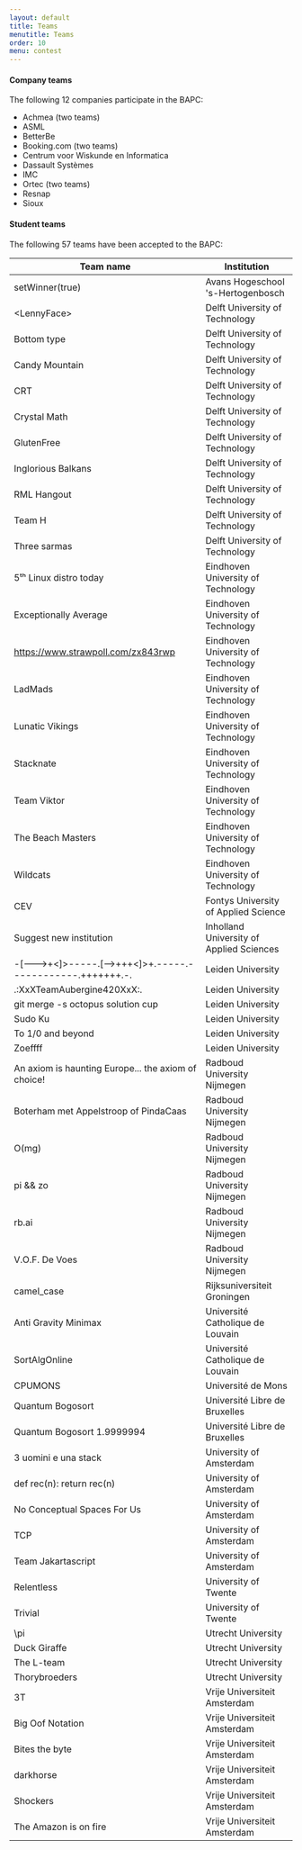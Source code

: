 ```yaml
---
layout: default
title: Teams
menutitle: Teams
order: 10
menu: contest
---
```


#### Company teams
The following 12 companies participate in the BAPC:

* Achmea (two teams)
* ASML
* BetterBe
* Booking.com (two teams)
* Centrum voor Wiskunde en Informatica
* Dassault Systèmes
* IMC
* Ortec (two teams)
* Resnap
* Sioux

#### Student teams

The following 57 teams have been accepted to the BAPC:

| Team name                                                 | Institution                              |
|-----------------------------------------------------------|------------------------------------------|
| setWinner(true)                                           | Avans Hogeschool 's-Hertogenbosch        |
| \<LennyFace>                                              | Delft University of Technology           |
| Bottom type                                               | Delft University of Technology           |
| Candy Mountain                                            | Delft University of Technology           |
| CRT                                                       | Delft University of Technology           |
| Crystal Math                                              | Delft University of Technology           |
| GlutenFree                                                | Delft University of Technology           |
| Inglorious Balkans                                        | Delft University of Technology           |
| RML Hangout                                               | Delft University of Technology           |
| Team H                                                    | Delft University of Technology           |
| Three sarmas                                              | Delft University of Technology           |
| 5ᵗʰ Linux distro today                                    | Eindhoven University of Technology       |
| Exceptionally Average                                     | Eindhoven University of Technology       |
| https://www.strawpoll.com/zx843rwp                        | Eindhoven University of Technology       |
| LadMads                                                   | Eindhoven University of Technology       |
| Lunatic Vikings                                           | Eindhoven University of Technology       |
| Stacknate                                                 | Eindhoven University of Technology       |
| Team Viktor                                               | Eindhoven University of Technology       |
| The Beach Masters                                         | Eindhoven University of Technology       |
| Wildcats                                                  | Eindhoven University of Technology       |
| CEV                                                       | Fontys University of Applied Science     |
| Suggest new institution                                   | Inholland University of Applied Sciences |
| -[--->+<]>-----.[-->+++<]>+.-----.------------.+++++++.-. | Leiden University                        |
| .:XxXTeamAubergine420XxX:.                                | Leiden University                        |
| git merge -s octopus solution cup                         | Leiden University                        |
| Sudo Ku                                                   | Leiden University                        |
| To 1/0 and beyond                                         | Leiden University                        |
| Zoeffff                                                   | Leiden University                        |
| An axiom is haunting Europe... the axiom of choice!       | Radboud University Nijmegen              |
| Boterham met Appelstroop of PindaCaas                     | Radboud University Nijmegen              |
| O(mg)                                                     | Radboud University Nijmegen              |
| pi && zo                                                  | Radboud University Nijmegen              |
| rb.ai                                                     | Radboud University Nijmegen              |
| V.O.F. De Voes                                            | Radboud University Nijmegen              |
| camel_case                                                | Rijksuniversiteit Groningen              |
| Anti Gravity Minimax                                      | Université Catholique de Louvain         |
| SortAlgOnline                                             | Université Catholique de Louvain         |
| CPUMONS                                                   | Université de Mons                       |
| Quantum Bogosort                                          | Université Libre de Bruxelles            |
| Quantum Bogosort 1.9999994                                | Université Libre de Bruxelles            |
| 3 uomini e una stack                                      | University of Amsterdam                  |
| def rec(n): return rec(n)                                 | University of Amsterdam                  |
| No Conceptual Spaces For Us                               | University of Amsterdam                  |
| TCP                                                       | University of Amsterdam                  |
| Team Jakartascript                                        | University of Amsterdam                  |
| Relentless                                                | University of Twente                     |
| Trivial                                                   | University of Twente                     |
| \pi                                                       | Utrecht University                       |
| Duck Giraffe                                              | Utrecht University                       |
| The L-team                                                | Utrecht University                       |
| Thorybroeders                                             | Utrecht University                       |
| 3T                                                        | Vrije Universiteit Amsterdam             |
| Big Oof Notation                                          | Vrije Universiteit Amsterdam             |
| Bites the byte                                            | Vrije Universiteit Amsterdam             |
| darkhorse                                                 | Vrije Universiteit Amsterdam             |
| Shockers                                                  | Vrije Universiteit Amsterdam             |
| The Amazon is on fire                                     | Vrije Universiteit Amsterdam             |